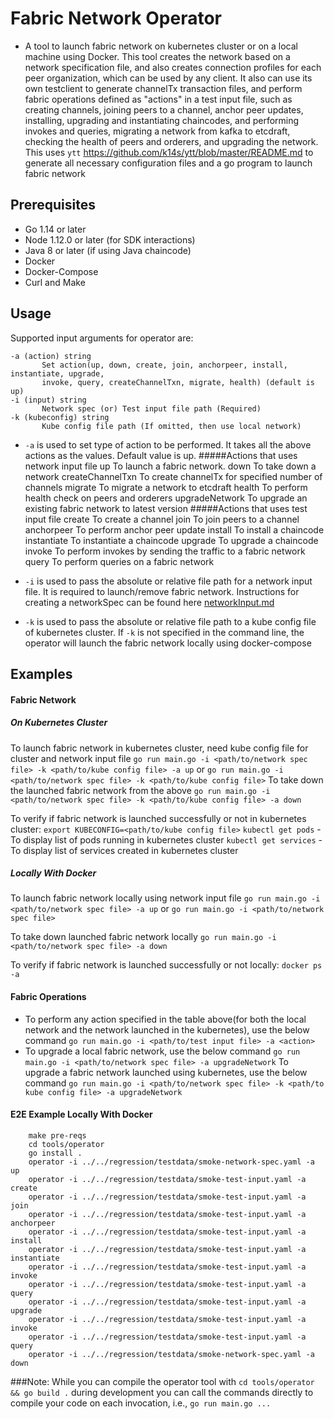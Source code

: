 # Fabric Network Operator

- A tool to launch fabric network on kubernetes cluster or on a local machine using Docker. 
  This tool creates the network based on a network specification file, and also creates 
  connection profiles for each peer organization, which can be used by any client. It also 
  can use its own testclient to generate channelTx transaction files, and perform fabric 
  operations defined as "actions" in a test input file, such as creating channels, joining 
  peers to a channel, anchor peer updates, installing, upgrading and instantiating chaincodes, 
  and performing invokes and queries, migrating a network from kafka to etcdraft, checking the 
  health of peers and orderers, and upgrading the network. This uses `ytt` 
<https://github.com/k14s/ytt/blob/master/README.md> to generate all necessary configuration files 
and a go program to launch fabric network

## Prerequisites

- Go 1.14 or later
- Node 1.12.0 or later (for SDK interactions)
- Java 8 or later (if using Java chaincode)
- Docker
- Docker-Compose
- Curl and Make

## Usage

Supported input arguments for operator are:

```
-a (action) string
       Set action(up, down, create, join, anchorpeer, install, instantiate, upgrade, 
	   invoke, query, createChannelTxn, migrate, health) (default is up)
-i (input) string
       Network spec (or) Test input file path (Required)
-k (kubeconfig) string
       Kube config file path (If omitted, then use local network)
```

- `-a` is used to set type of action to be performed. It takes all the above actions as the values. Default value is up.
#####Actions that uses network input file
		up                  To launch a fabric network.
		down                To take down a network
		createChannelTxn    To create channelTx for specified number of channels
		migrate             To migrate a network to etcdraft
		health              To perform health check on peers and orderers
		upgradeNetwork      To upgrade an existing fabric network to latest version
#####Actions that uses test input file
		create              To create a channel
		join                To join peers to a channel
		anchorpeer          To perform anchor peer update
		install             To install a chaincode
		instantiate         To instantiate a chaincode
		upgrade             To upgrade a chaincode
		invoke              To perform invokes by sending the traffic to a fabric network
		query               To perform queries on a fabric network

- `-i` is used to pass the absolute or relative file path for a network input file. It is required
to launch/remove fabric network. Instructions for creating a networkSpec can be found here 
  [networkInput.md](networkInput.md)
  
- `-k` is used to pass the absolute or relative file path to a kube config file of kubernetes cluster.
    If `-k` is not specified in the command line, the operator will launch the fabric
    network locally using docker-compose

## Examples
#### Fabric Network
##### On Kubernetes Cluster

To launch fabric network in kubernetes cluster, need kube config file for cluster
and network input file
```go run main.go -i <path/to/network spec file> -k <path/to/kube config file> -a up``` or
```go run main.go -i <path/to/network spec file> -k <path/to/kube config file>```
To take down the launched fabric network from the above
```go run main.go -i <path/to/network spec file> -k <path/to/kube config file> -a down```

To verify if fabric network is launched successfully or not in kubernetes cluster:
```export KUBECONFIG=<path/to/kube config file>```
```kubectl get pods``` - To display list of pods running in kubernetes cluster
```kubectl get services``` - To display list of services created in kubernetes cluster

##### Locally With Docker

To launch fabric network locally using network input file
```go run main.go -i <path/to/network spec file> -a up``` or
```go run main.go -i <path/to/network spec file>```

To take down launched fabric network locally
```go run main.go -i <path/to/network spec file> -a down```

To verify if fabric network is launched successfully or not locally:
```docker ps -a```

#### Fabric Operations

- To perform any action specified in the table above(for both the local network and the network launched in the kubernetes), use the below command
```go run main.go -i <path/to/test input file> -a <action>```
- To upgrade a local fabric network, use the below command
```go run main.go -i <path/to/network spec file> -a upgradeNetwork``` 
To upgrade a fabric network launched using kubernetes, use the below command
```go run main.go -i <path/to/network spec file> -k <path/to kube config file> -a upgradeNetwork```

#### E2E Example Locally With Docker

```
    make pre-reqs
    cd tools/operator
    go install .
    operator -i ../../regression/testdata/smoke-network-spec.yaml -a up
    operator -i ../../regression/testdata/smoke-test-input.yaml -a create
    operator -i ../../regression/testdata/smoke-test-input.yaml -a join
    operator -i ../../regression/testdata/smoke-test-input.yaml -a anchorpeer
    operator -i ../../regression/testdata/smoke-test-input.yaml -a install
    operator -i ../../regression/testdata/smoke-test-input.yaml -a instantiate
    operator -i ../../regression/testdata/smoke-test-input.yaml -a invoke
    operator -i ../../regression/testdata/smoke-test-input.yaml -a query
    operator -i ../../regression/testdata/smoke-test-input.yaml -a upgrade
    operator -i ../../regression/testdata/smoke-test-input.yaml -a invoke
    operator -i ../../regression/testdata/smoke-test-input.yaml -a query
    operator -i ../../regression/testdata/smoke-network-spec.yaml -a down
```

###Note:
While you can compile the operator tool with `cd tools/operator && go build .` during development you can call
the commands directly to compile your code on each invocation, i.e., `go run main.go ...`

